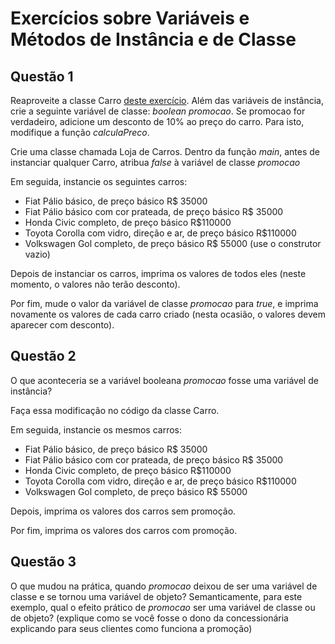 # Exercícios sobre Variáveis e Métodos de Instância e de Classe

## Questão 1

Reaproveite a classe Carro [deste exercício](ClassesEObjetos.md).
Além das variáveis de instância, crie a seguinte variável de classe: *boolean promocao*.
Se promocao for verdadeiro, adicione um desconto de 10% ao preço do carro.
Para isto, modifique a função *calculaPreco*.

Crie uma classe chamada Loja de Carros. 
Dentro da função *main*, antes de instanciar qualquer Carro, atribua *false* à variável de classe  *promocao*

Em seguida, instancie os seguintes carros:
 - Fiat Pálio básico, de preço básico R$ 35000
 - Fiat Pálio básico com cor prateada, de preço básico R$ 35000
 - Honda Civic completo, de preço básico R$110000
 - Toyota Corolla com vidro, direção e ar, de preço básico R$110000
 - Volkswagen Gol completo, de preço básico R$ 55000 (use o construtor vazio)

Depois de instanciar os carros, imprima os valores de todos eles (neste momento, o valores não terão desconto).

Por fim, mude o valor da variável de classe *promocao* para *true*, e imprima novamente os valores de cada carro criado (nesta ocasião, o valores devem aparecer com desconto).

## Questão 2

O que aconteceria se a variável booleana *promocao* fosse uma variável de instância?

Faça essa modificação no código da classe Carro.

Em seguida, instancie os mesmos carros:
 - Fiat Pálio básico, de preço básico R$ 35000
 - Fiat Pálio básico com cor prateada, de preço básico R$ 35000
 - Honda Civic completo, de preço básico R$110000
 - Toyota Corolla com vidro, direção e ar, de preço básico R$110000
 - Volkswagen Gol completo, de preço básico R$ 55000
 
Depois, imprima os valores dos carros sem promoção.

Por fim, imprima os valores dos carros com promoção.

## Questão 3

O que mudou na prática, quando *promocao* deixou de ser uma variável de classe e se tornou uma variável de objeto?
Semanticamente, para este exemplo, qual o efeito prático de *promocao* ser uma variável de classe ou de objeto? 
(explique como se você fosse o dono da concessionária explicando para seus clientes como funciona a promoção)
